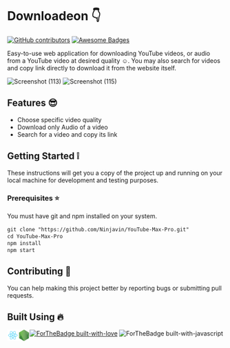 # Downloadeon :point_down:
[![GitHub contributors](https://img.shields.io/github/contributors/Naereen/StrapDown.js.svg)](https://github.com/Ninjavin/YouTube-Max-Pro/graphs/contributors/)
[![Awesome Badges](https://img.shields.io/badge/badges-awesome-green.svg)](https://github.com/Naereen/badges)

Easy-to-use web application for downloading YouTube videos, or audio from a YouTube video at desired quality :relaxed:. You may also search for videos and copy link directly to download it from the website itself.

![Screenshot (113)](https://user-images.githubusercontent.com/49443829/90341780-17238300-e020-11ea-8729-25141ec8998f.png)
![Screenshot (115)](https://user-images.githubusercontent.com/49443829/90341782-1a1e7380-e020-11ea-8b67-20254dac1911.png)

## Features :sunglasses:

* Choose specific video quality 
* Download only Audio of a video
* Search for a video and copy its link

## Getting Started :grey_exclamation:

These instructions will get you a copy of the project up and running on your local machine for development and testing purposes.

### Prerequisites :star:

You must have git and npm installed on your system.

```
git clone "https://github.com/Ninjavin/YouTube-Max-Pro.git"
cd YouTube-Max-Pro
npm install
npm start
```

## Contributing :raised_hands:

You can help making this project better by reporting bugs or submitting pull requests.

<!-- ## Todo :eyes:

* Add download bar showing the progress of download 
* UI Improvements :heart:
* Making Mobile View responsive
* Releasing a Desktop App :triumph: -->

## Built Using :fire:

<img align="left" alt="React" width="26px" src="https://raw.githubusercontent.com/github/explore/80688e429a7d4ef2fca1e82350fe8e3517d3494d/topics/react/react.png" /> 
<img align="left" alt="Node.js" width="26px" src="https://raw.githubusercontent.com/github/explore/80688e429a7d4ef2fca1e82350fe8e3517d3494d/topics/nodejs/nodejs.png" />

[![ForTheBadge built-with-love](http://ForTheBadge.com/images/badges/built-with-love.svg)](https://github.com/Ninjavin/)
![ForTheBadge built-with-javascript](https://forthebadge.com/images/badges/made-with-javascript.svg)


